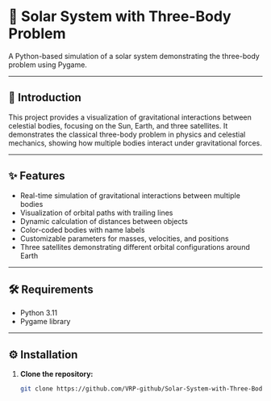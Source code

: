 # 🌌 Solar System with Three-Body Problem

A Python-based simulation of a solar system demonstrating the three-body problem using Pygame.

---

## 📖 Introduction

This project provides a visualization of gravitational interactions between celestial bodies, focusing on the Sun, Earth, and three satellites. It demonstrates the classical three-body problem in physics and celestial mechanics, showing how multiple bodies interact under gravitational forces.

---

## ✨ Features

- Real-time simulation of gravitational interactions between multiple bodies  
- Visualization of orbital paths with trailing lines  
- Dynamic calculation of distances between objects  
- Color-coded bodies with name labels  
- Customizable parameters for masses, velocities, and positions  
- Three satellites demonstrating different orbital configurations around Earth  

---

## 🛠 Requirements

- Python 3.11  
- Pygame library  

---

## ⚙️ Installation

1. **Clone the repository:**

   ```bash
   git clone https://github.com/VRP-github/Solar-System-with-Three-Body-Problem.git

